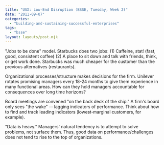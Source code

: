 ```yaml
---
title: "USX: Low-End Disruption (BSSE, Tuesday, Week 2)"
date: "2011-09-07"
categories: 
  - "building-and-sustaining-successful-enterprises"
tags: 
  - "bsse"
layout: layouts/post.njk
---
```


"Jobs to be done" model. Starbucks does two jobs: (1) Caffeine, stat! (fast, good, consistent coffee) (2) A place to sit down and talk with friends, think, or get work done. Starbucks was much cheaper for the customer than the previous alternatives (restaurants).

Organizational processes/structure makes decisions for the firm. Unilever rotates promising managers every 18-24 months to give them experience in many functional areas. How can they hold managers accountable for consequences over long time horizons?

Board meetings are convened "on the back deck of the ship." A firm's board only sees "the wake" -- lagging indicators of performance. Think about how to find and track leading indicators (lowest-marginal customers, for example).

"Data is heavy." Managers' natural tendency is to attempt to solve problems, not surface them. Thus, good data on performance/challenges does not tend to rise to the top of organizations.
